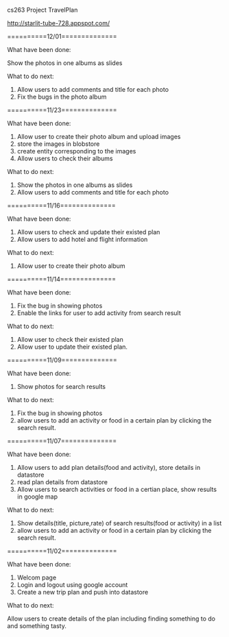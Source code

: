 cs263 Project  TravelPlan

http://starlit-tube-728.appspot.com/

==========12/01==============

What have been done:

 Show the photos in one albums as slides
 
 What to do next:

1. Allow users to add comments and title for each photo
2. Fix the bugs in the photo album
 
==========11/23==============

What have been done:

1. Allow user to create their photo album and upload images 
2. store the images in blobstore
3. create entity corresponding to the images
4. Allow users to check their albums

What to do next:

1. Show the photos in one albums as slides
2. Allow users to add comments and title for each photo

==========11/16==============

What have been done:

1. Allow users to check and update their existed plan
2. Allow users to add hotel and flight information

What to do next:

1. Allow user to create their photo album

==========11/14==============

What have been done:

1. Fix the bug in showing photos
2. Enable the links for user to add activity from search result

What to do next:

1. Allow user to check their existed plan
2. Allow user to update their existed plan.

==========11/09==============

What have been done:

1. Show photos for search results

What to do next:

1. Fix the bug in showing photos
2. allow users to add an activity or food in a certain plan by clicking the search result.

==========11/07==============

What have been done:

1. Allow users to add plan details(food and activity), store details in datastore
2. read plan details from datastore
3. Allow users to search activities or food in a certian place,  show results in google map

What to do next:

1. Show details(title, picture,rate) of search results(food or activity) in a list
2. allow users to add an activity or food in a certain plan by clicking the search result.



==========11/02==============

What have been done:

1. Welcom page
2. Login and logout using google account
3. Create a new trip plan and push into datastore 

What to do next:

Allow users to create details of the plan including finding something to do and something tasty.
